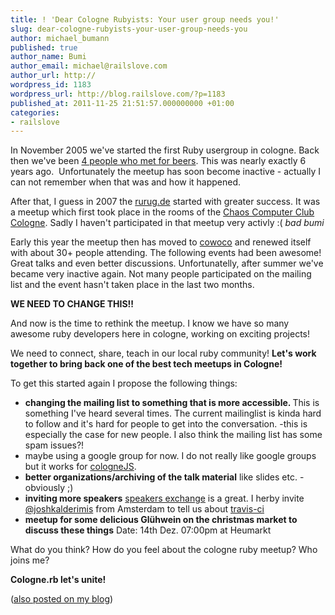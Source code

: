 ```yaml
---
title: ! 'Dear Cologne Rubyists: Your user group needs you!'
slug: dear-cologne-rubyists-your-user-group-needs-you
author: michael_bumann
published: true
author_name: Bumi
author_email: michael@railslove.com
author_url: http://
wordpress_id: 1183
wordpress_url: http://blog.railslove.com/?p=1183
published_at: 2011-11-25 21:51:57.000000000 +01:00
categories:
- railslove
---
```

In November 2005 we've started the first Ruby usergroup in cologne. Back then we've been <a href="http://www.flickr.com/photos/bumi/64761771/">4 people who met for beers</a>. This was nearly exactly 6 years ago.  Unfortunately the meetup has soon become inactive - actually I can not remember when that was and how it happened.

After that, I guess in 2007 the <a href="http://rurug.de">rurug.de</a> started with greater success. It was a meetup which first took place in the rooms of the <a href="http://koeln.ccc.de">Chaos Computer Club Cologne</a>. Sadly I haven't participated in that meetup very activly :( *bad bumi*

Early this year the meetup then has moved to <a href="http://cowoco.de">cowoco</a> and renewed itself with about 30+ people attending.  The following events had been awesome! Great talks and even better discussions.  Unfortunatelly, after summer we've became very inactive again. Not many people participated on the mailing list and the event hasn't taken place in the last two months.

<strong>WE NEED TO CHANGE THIS!! </strong>

And now is the time to rethink the meetup.
I know we have so many awesome ruby developers here in cologne, working on exciting projects!

We need to connect, share, teach in our local ruby community!
<strong>Let's work together to bring back one of the best tech meetups in Cologne! </strong>

To get this started again I propose the following things:
<ul>
	<li><strong>changing the mailing list to something that is more accessible. </strong>
This is something I've heard several times. The current mailinglist is kinda hard to follow and it's hard for people to get into the conversation. -this is especially the case for new people.
I also think the mailing list has some spam issues?!</li>
	<li>maybe using a google group for now. I do not really like google groups but it works for <a href="http://colognejs.de">cologneJS</a>.</li>
	<li><strong>better organizations/archiving of the talk material</strong> like slides etc. - obviously ;)</li>
	<li><strong>inviting more speakers</strong>
<a href="http://speakerexchange.org/"> speakers exchange</a> is a great. I herby invite <a href="http://twitter.com/joshkalderimis">@joshkalderimis</a> from Amsterdam to tell us about <a href="http://travis-ci">travis-ci</a></li>
	<li><strong>meetup for some delicious Glühwein on the christmas market to discuss these things</strong>
Date: 14th Dez. 07:00pm at Heumarkt</li>
</ul>
What do you think? How do you feel about the cologne ruby meetup? Who joins me?

<strong>Cologne.rb let's unite!</strong>

(<a href="http://michaelbumann.com/post/13307859028/dear-rubyists-from-greater-cologne">also posted on my blog</a>)
